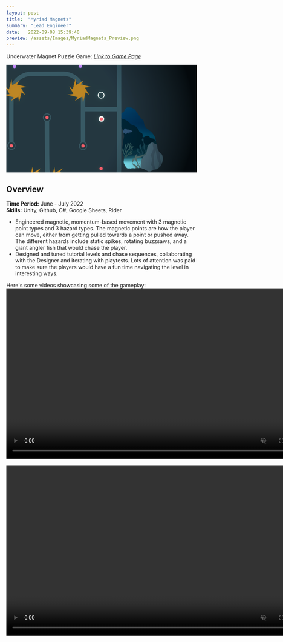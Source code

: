 ```yaml
---
layout: post
title:  "Myriad Magnets"
summary: "Lead Engineer"
date:   2022-09-08 15:39:40
preview: /assets/Images/MyriadMagnets_Preview.png
---
```


Underwater Magnet Puzzle Game: [_Link to Game Page_](https://dwagon6.itch.io/myriad-magnets)

![Picture 1](/assets/Images/MyriadMagnets_Full.png)

## Overview
**Time Period:** June - July 2022<br>
**Skills:** Unity, Github, C#, Google Sheets, Rider<br>

- Engineered magnetic, momentum-based movement with 3 magnetic point types and 3 hazard types. The magnetic points are how the player can move, either from getting pulled towards a point or pushed away. The different hazards include static spikes, rotating buzzsaws, and a giant angler fish that would chase the player.
- Designed and tuned tutorial levels and chase sequences, collaborating with the Designer and iterating with playtests. Lots of attention was paid to make sure the players would have a fun time navigating the level in interesting ways.

Here's some videos showcasing some of the gameplay: <br>
<video width="800" height="450" autoplay loop controls muted>
   <source type="video/mp4" src="/assets/Videos/MyriadMagnets_Clip1.mp4">
</video>

<video width="800" height="450" autoplay loop controls muted>
   <source type="video/mp4" src="/assets/Videos/MyriadMagnets_Clip2.mp4">
</video>
